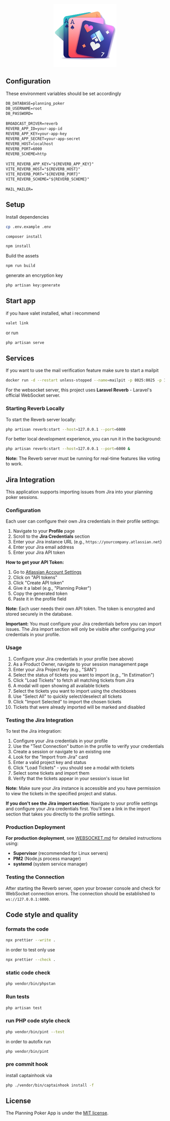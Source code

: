 <p align="center"><img src="https://raw.githubusercontent.com/Andreas-Halemba/livewire-planning-poker/main/resources/images/logo-cards.png" height="200" alt="Planning Poker Logo"></p>

## Configuration

These environment variables should be set accordingly

```env
DB_DATABASE=planning_poker
DB_USERNAME=root
DB_PASSWORD=

BROADCAST_DRIVER=reverb
REVERB_APP_ID=your-app-id
REVERB_APP_KEY=your-app-key
REVERB_APP_SECRET=your-app-secret
REVERB_HOST=localhost
REVERB_PORT=6000
REVERB_SCHEME=http

VITE_REVERB_APP_KEY="${REVERB_APP_KEY}"
VITE_REVERB_HOST="${REVERB_HOST}"
VITE_REVERB_PORT="${REVERB_PORT}"
VITE_REVERB_SCHEME="${REVERB_SCHEME}"

MAIL_MAILER=
```

## Setup

Install dependencies

```bash
cp .env.example .env
```

```bash
composer install
```

```bash
npm install
```

Build the assets

```bash
npm run build
```

generate an encryption key

```bash
php artisan key:generate
```

## Start app

if you have valet installed, what i recommend

```bash
valet link
```

or run

```bash
php artisan serve
```

## Services

If you want to use the mail verification feature make sure to start a mailpit

```bash
docker run -d --restart unless-stopped --name=mailpit -p 8025:8025 -p 1025:1025 axllent/mailpit
```

For the websocket server, this project uses **Laravel Reverb** - Laravel's official WebSocket server.

### Starting Reverb Locally

To start the Reverb server locally:

```bash
php artisan reverb:start --host=127.0.0.1 --port=6000
```

For better local development experience, you can run it in the background:

```bash
php artisan reverb:start --host=127.0.0.1 --port=6000 &
```

**Note:** The Reverb server must be running for real-time features like voting to work.

## Jira Integration

This application supports importing issues from Jira into your planning poker sessions.

### Configuration

Each user can configure their own Jira credentials in their profile settings:

1. Navigate to your **Profile** page
2. Scroll to the **Jira Credentials** section
3. Enter your Jira instance URL (e.g., `https://yourcompany.atlassian.net`)
4. Enter your Jira email address
5. Enter your Jira API token

**How to get your API Token:**

1. Go to [Atlassian Account Settings](https://id.atlassian.com/manage-profile/security/api-tokens)
2. Click on "API tokens"
3. Click "Create API token"
4. Give it a label (e.g., "Planning Poker")
5. Copy the generated token
6. Paste it in the profile field

**Note:** Each user needs their own API token. The token is encrypted and stored securely in the database.

**Important:** You must configure your Jira credentials before you can import issues. The Jira import section will only be visible after configuring your credentials in your profile.

### Usage

1. Configure your Jira credentials in your profile (see above)
2. As a Product Owner, navigate to your session management page
3. Enter your Jira Project Key (e.g., "SAN")
4. Select the status of tickets you want to import (e.g., "In Estimation")
5. Click "Load Tickets" to fetch all matching tickets from Jira
6. A modal will open showing all available tickets
7. Select the tickets you want to import using the checkboxes
8. Use "Select All" to quickly select/deselect all tickets
9. Click "Import Selected" to import the chosen tickets
10. Tickets that were already imported will be marked and disabled

### Testing the Jira Integration

To test the Jira integration:

1. Configure your Jira credentials in your profile
2. Use the "Test Connection" button in the profile to verify your credentials
3. Create a session or navigate to an existing one
4. Look for the "Import from Jira" card
5. Enter a valid project key and status
6. Click "Load Tickets" - you should see a modal with tickets
7. Select some tickets and import them
8. Verify that the tickets appear in your session's issue list

**Note:** Make sure your Jira instance is accessible and you have permission to view the tickets in the specified project and status.

**If you don't see the Jira import section:** Navigate to your profile settings and configure your Jira credentials first. You'll see a link in the import section that takes you directly to the profile settings.

### Production Deployment

**For production deployment**, see [WEBSOCKET.md](WEBSOCKET.md) for detailed instructions using:

-   **Supervisor** (recommended for Linux servers)
-   **PM2** (Node.js process manager)
-   **systemd** (system service manager)

### Testing the Connection

After starting the Reverb server, open your browser console and check for WebSocket connection errors. The connection should be established to `ws://127.0.0.1:6000`.

## Code style and quality

### formats the code

```bash
npx prettier --write .
```

in order to test only use

```bash
npx prettier --check .
```

### static code check

```bash
php vendor/bin/phpstan
```

### Run tests

```bash
php artisan test
```

### run PHP code style check

```bash
php vendor/bin/pint --test
```

in order to autofix run

```bash
php vendor/bin/pint
```

### pre commit hook

install captainhook via

```bash
php ./vendor/bin/captainhook install -f
```

## License

The Planning Poker App is under the [MIT license](https://opensource.org/licenses/MIT).
